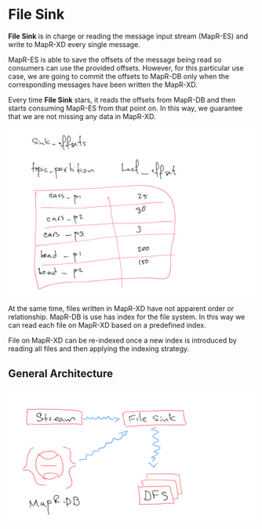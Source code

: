 # File Sink

**File Sink** is in charge or reading the message input stream (MapR-ES) and write to MapR-XD every single message. 

MapR-ES is able to save the offsets of the message being read so consumers can use the provided offsets. However, for this particular use case, we are going to commit the offsets to MapR-DB only when the corresponding messages have been written the MapR-XD.

Every time **File Sink** stars, it reads the offsets from MapR-DB and then starts consuming MapR-ES from that point on. In this way, we guarantee that we are not missing any data in MapR-XD.   

![](./offsets.PNG)

At the same time, files written in MapR-XD have not apparent order or relationship. MapR-DB is use has index for the file system. In this way we can read each file on MapR-XD based on a predefined index. 

File on MapR-XD can be re-indexed once a new index is introduced by reading all files and then applying the indexing strategy.      


## General Architecture

![](architecture.PNG)
